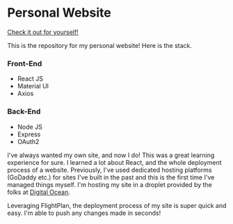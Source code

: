 # Personal Website

<a href="https://brandon-nolan.ca" target="_blank">Check it out for yourself!</a>

This is the repository for my personal website! Here is the stack.

### Front-End
* React JS
* Material UI
* Axios
  
### Back-End
* Node JS
* Express
* OAuth2

I've always wanted my own site, and now I do! This was a great learning experience for sure. I learned a lot about React, and the whole deployment process of a website. 
Previously, I've used dedicated hosting platforms (GoDaddy etc.) for sites I've built in the past and this is the first time I've managed things myself. I'm hosting my site in a droplet provided by the folks at [Digital Ocean](https://https://www.digitalocean.com). 

Leveraging FlightPlan, the deployment process of my site is super quick and easy. I'm able to push any changes made in seconds!
